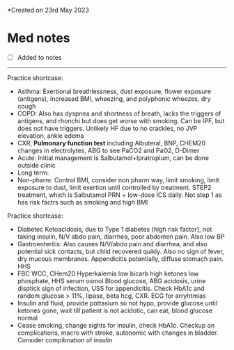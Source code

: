 *Created on 23rd May 2023

# Med notes
- [ ] Added to notes
---

Practice shortcase:
- Asthma: Exertional breathlessness, dust exposure, flower exposure (antigens), increased BMI, wheezing, and polyphonic wheezes, dry cough
- COPD: Also has dyspnea and shortness of breath, lacks the triggers of antigens, and rhonchi but does get worse with smoking. Can be IPF, but does not have triggers. Unlikely HF due to no crackles, no JVP elevation, ankle edema
- CXR, **Pulmonary function test** including Albuteral, BNP, CHEM20 changes in electrolytes, ABG to see PaCO2 and PaO2, D-Dimer
- Acute: Initial management is Salbutamol+Ipratropium, can be done outside clinic
- Long term: 
- Non-pharm: Control BMI, consider non pharm way, limit smoking, limit exposure to dust, limit exertion until controlled by treatment.
  STEP2 treatment, which is Salbutamol PRN + low-dose ICS daily. Not step 1 as has risk factrs such as smoking and high BMI

Practice shortcase:
- Diabetec Ketoacidosis, due to Type 1 diabetes (high risk factor), not taking insulin, N/V abdo pain, diarrhea, poor abdomen pain. Also low BP
- Gastroenteritis: Also causes N/V/abdo pain and diarrhea, and also potential sick contacts, but child recovered quikly. Also no sign of fever, dry mucous membranes. Appendicitis potentially, diffuse stomach pain. HHS
- FBC WCC, CHem20 Hyperkalemia low bicarb high ketones low phosphate, HHS serum osmol Blood glucose, ABG acidosis, urine disptick sign of infection, USS for appendicitis. Check HbA1c and random glucose > 11%, lipase, beta hcg, CXR. ECG for arryhtmias
- Insulin and fluid, provide pottasium so not hypo, provide glucose until ketones gone, wait till patient is not acidotic, can eat, blood glucose normal
- Cease smoking, change sights for insulin, check HbA1c. Checkup on complications, macro with stroke, autonomic with changes in bladder. Consider compibnation of insulin